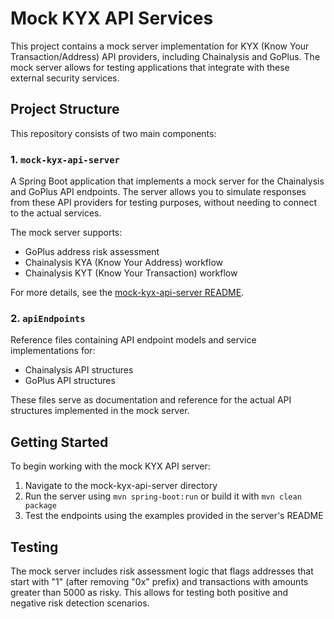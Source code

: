 # Mock KYX API Services

This project contains a mock server implementation for KYX (Know Your Transaction/Address) API providers, including Chainalysis and GoPlus. The mock server allows for testing applications that integrate with these external security services.

## Project Structure

This repository consists of two main components:

### 1. `mock-kyx-api-server`

A Spring Boot application that implements a mock server for the Chainalysis and GoPlus API endpoints. The server allows you to simulate responses from these API providers for testing purposes, without needing to connect to the actual services.

The mock server supports:
- GoPlus address risk assessment
- Chainalysis KYA (Know Your Address) workflow
- Chainalysis KYT (Know Your Transaction) workflow

For more details, see the [mock-kyx-api-server README](mock-kyx-api-server/README.md).

### 2. `apiEndpoints`

Reference files containing API endpoint models and service implementations for:
- Chainalysis API structures
- GoPlus API structures

These files serve as documentation and reference for the actual API structures implemented in the mock server.

## Getting Started

To begin working with the mock KYX API server:

1. Navigate to the mock-kyx-api-server directory
2. Run the server using `mvn spring-boot:run` or build it with `mvn clean package`
3. Test the endpoints using the examples provided in the server's README

## Testing

The mock server includes risk assessment logic that flags addresses that start with "1" (after removing "0x" prefix) and transactions with amounts greater than 5000 as risky. This allows for testing both positive and negative risk detection scenarios. 